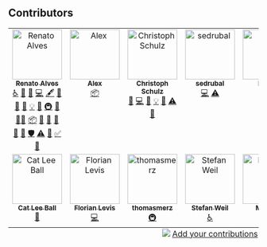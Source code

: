 ## Contributors

<!-- ALL-CONTRIBUTORS-LIST:START - Do not remove or modify this section -->
<!-- prettier-ignore-start -->
<!-- markdownlint-disable -->
<table>
  <tbody>
    <tr>
      <td align="center" valign="top" width="14.28%"><a href="https://gitlab.com/unode"><img src="https://avatars.githubusercontent.com/u/122319?v=4?s=100" width="100px;" alt="Renato Alves"/><br /><sub><b>Renato Alves</b></sub></a><br /><a href="#a11y-unode" title="Accessibility">️️️️♿️</a> <a href="#question-unode" title="Answering Questions">💬</a> <a href="https://github.com/unode/firefox_decrypt/issues?q=author%3Aunode" title="Bug reports">🐛</a> <a href="https://github.com/unode/firefox_decrypt/commits?author=unode" title="Code">💻</a> <a href="#content-unode" title="Content">🖋</a> <a href="#data-unode" title="Data">🔣</a> <a href="#design-unode" title="Design">🎨</a> <a href="https://github.com/unode/firefox_decrypt/commits?author=unode" title="Documentation">📖</a> <a href="#example-unode" title="Examples">💡</a> <a href="#ideas-unode" title="Ideas, Planning, & Feedback">🤔</a> <a href="#infra-unode" title="Infrastructure (Hosting, Build-Tools, etc)">🚇</a> <a href="#maintenance-unode" title="Maintenance">🚧</a> <a href="#mentoring-unode" title="Mentoring">🧑‍🏫</a> <a href="#platform-unode" title="Packaging/porting to new platform">📦</a> <a href="#plugin-unode" title="Plugin/utility libraries">🔌</a> <a href="#projectManagement-unode" title="Project Management">📆</a> <a href="#promotion-unode" title="Promotion">📣</a> <a href="#research-unode" title="Research">🔬</a> <a href="https://github.com/unode/firefox_decrypt/pulls?q=is%3Apr+reviewed-by%3Aunode" title="Reviewed Pull Requests">👀</a> <a href="#security-unode" title="Security">🛡️</a> <a href="https://github.com/unode/firefox_decrypt/commits?author=unode" title="Tests">⚠️</a> <a href="#tool-unode" title="Tools">🔧</a> <a href="#tutorial-unode" title="Tutorials">✅</a> <a href="#userTesting-unode" title="User Testing">📓</a></td>
      <td align="center" valign="top" width="14.28%"><a href="https://github.com/NeffIsBack"><img src="https://avatars.githubusercontent.com/u/61382599?v=4?s=100" width="100px;" alt="Alex"/><br /><sub><b>Alex</b></sub></a><br /><a href="#platform-NeffIsBack" title="Packaging/porting to new platform">📦</a></td>
      <td align="center" valign="top" width="14.28%"><a href="https://criztovyl.space/"><img src="https://avatars.githubusercontent.com/u/2174918?v=4?s=100" width="100px;" alt="Christoph Schulz"/><br /><sub><b>Christoph Schulz</b></sub></a><br /><a href="https://github.com/unode/firefox_decrypt/issues?q=author%3Acriztovyl" title="Bug reports">🐛</a> <a href="https://github.com/unode/firefox_decrypt/commits?author=criztovyl" title="Code">💻</a> <a href="https://github.com/unode/firefox_decrypt/commits?author=criztovyl" title="Documentation">📖</a> <a href="#example-criztovyl" title="Examples">💡</a> <a href="#maintenance-criztovyl" title="Maintenance">🚧</a> <a href="https://github.com/unode/firefox_decrypt/commits?author=criztovyl" title="Tests">⚠️</a> <a href="#userTesting-criztovyl" title="User Testing">📓</a></td>
      <td align="center" valign="top" width="14.28%"><a href="https://sedrubal.de/"><img src="https://avatars.githubusercontent.com/u/5571650?v=4?s=100" width="100px;" alt="sedrubal"/><br /><sub><b>sedrubal</b></sub></a><br /><a href="https://github.com/unode/firefox_decrypt/commits?author=sedrubal" title="Code">💻</a> <a href="https://github.com/unode/firefox_decrypt/commits?author=sedrubal" title="Tests">⚠️</a></td>
      <td align="center" valign="top" width="14.28%"><a href="https://github.com/DwordPtr"><img src="https://avatars.githubusercontent.com/u/3793678?v=4?s=100" width="100px;" alt="Bryan"/><br /><sub><b>Bryan</b></sub></a><br /><a href="https://github.com/unode/firefox_decrypt/commits?author=DwordPtr" title="Code">💻</a></td>
      <td align="center" valign="top" width="14.28%"><a href="https://github.com/edwintorok"><img src="https://avatars.githubusercontent.com/u/721894?v=4?s=100" width="100px;" alt="Török Edwin"/><br /><sub><b>Török Edwin</b></sub></a><br /><a href="https://github.com/unode/firefox_decrypt/commits?author=edwintorok" title="Code">💻</a> <a href="https://github.com/unode/firefox_decrypt/commits?author=edwintorok" title="Documentation">📖</a></td>
      <td align="center" valign="top" width="14.28%"><a href="https://github.com/eseifert"><img src="https://avatars.githubusercontent.com/u/3323691?v=4?s=100" width="100px;" alt="Erich Seifert"/><br /><sub><b>Erich Seifert</b></sub></a><br /><a href="https://github.com/unode/firefox_decrypt/commits?author=eseifert" title="Code">💻</a> <a href="https://github.com/unode/firefox_decrypt/commits?author=eseifert" title="Documentation">📖</a></td>
    </tr>
    <tr>
      <td align="center" valign="top" width="14.28%"><a href="https://catball.dev/"><img src="https://avatars.githubusercontent.com/u/43632885?v=4?s=100" width="100px;" alt="Cat Lee Ball"/><br /><sub><b>Cat Lee Ball</b></sub></a><br /><a href="https://github.com/unode/firefox_decrypt/commits?author=catleeball" title="Documentation">📖</a></td>
      <td align="center" valign="top" width="14.28%"><a href="http://www.levisflorian.name/"><img src="https://avatars.githubusercontent.com/u/236413?v=4?s=100" width="100px;" alt="Florian Levis"/><br /><sub><b>Florian Levis</b></sub></a><br /><a href="https://github.com/unode/firefox_decrypt/commits?author=Gounlaf" title="Code">💻</a></td>
      <td align="center" valign="top" width="14.28%"><a href="https://github.com/thomasmerz"><img src="https://avatars.githubusercontent.com/u/18568381?v=4?s=100" width="100px;" alt="thomasmerz"/><br /><sub><b>thomasmerz</b></sub></a><br /><a href="#infra-thomasmerz" title="Infrastructure (Hosting, Build-Tools, etc)">🚇</a></td>
      <td align="center" valign="top" width="14.28%"><a href="https://github.com/stweil"><img src="https://avatars.githubusercontent.com/u/6734573?v=4?s=100" width="100px;" alt="Stefan Weil"/><br /><sub><b>Stefan Weil</b></sub></a><br /><a href="#a11y-stweil" title="Accessibility">️️️️♿️</a></td>
      <td align="center" valign="top" width="14.28%"><a href="https://dev.page/tennox"><img src="https://avatars.githubusercontent.com/u/2084639?v=4?s=100" width="100px;" alt="Manuel"/><br /><sub><b>Manuel</b></sub></a><br /><a href="https://github.com/unode/firefox_decrypt/commits?author=tennox" title="Code">💻</a></td>
    </tr>
  </tbody>
  <tfoot>
    <tr>
      <td align="center" size="13px" colspan="7">
        <img src="https://raw.githubusercontent.com/all-contributors/all-contributors-cli/1b8533af435da9854653492b1327a23a4dbd0a10/assets/logo-small.svg">
          <a href="https://all-contributors.js.org/docs/en/bot/usage">Add your contributions</a>
        </img>
      </td>
    </tr>
  </tfoot>
</table>

<!-- markdownlint-restore -->
<!-- prettier-ignore-end -->

<!-- ALL-CONTRIBUTORS-LIST:END -->
<!-- prettier-ignore-start -->
<!-- markdownlint-disable -->

<!-- markdownlint-restore -->
<!-- prettier-ignore-end -->

<!-- ALL-CONTRIBUTORS-LIST:END -->
